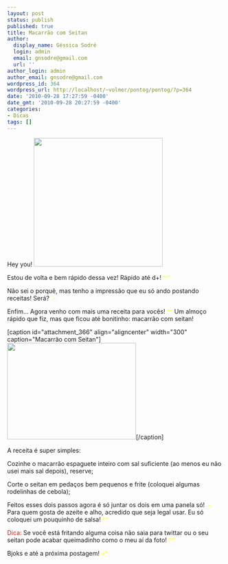```yaml
---
layout: post
status: publish
published: true
title: Macarrão com Seitan
author:
  display_name: Géssica Sodré
  login: admin
  email: gnsodre@gmail.com
  url: ''
author_login: admin
author_email: gnsodre@gmail.com
wordpress_id: 364
wordpress_url: http://localhost/~volmer/pontog/pontog/?p=364
date: '2010-09-28 17:27:59 -0400'
date_gmt: '2010-09-28 20:27:59 -0400'
categories:
- Dicas
tags: []
---
```

<p>Hey you! <a href="http://localhost/~volmer/pontog/pontog/wp-content/uploads/2010/09/Pin-Up_2.png"><img class="alignright size-medium wp-image-365" title="Pin-Up_2" src="http://localhost/~volmer/pontog/pontog/wp-content/uploads/2010/09/Pin-Up_2-300x300.png" alt="" width="300" height="300" /></a></p>
<p>Estou de volta e bem rápido dessa vez! Rápido até d+! <span style="color: #ffff00;">^^'</span></p>
<p>Não sei o porquê, mas tenho a impressão que eu só ando postando receitas! Será? <span style="color: #ffff00;">.-.</span></p>
<p>Enfim... Agora venho com mais uma receita para vocês!<span style="color: #ffff00;"> ^^</span> Um almoço rápido que fiz, mas que ficou até bonitinho: macarrão com seitan!</p>
<p>[caption id="attachment_366" align="aligncenter" width="300" caption="Macarrão com Seitan"]<a href="http://localhost/~volmer/pontog/pontog/wp-content/uploads/2010/09/DSC05263.jpg"><img class="size-medium wp-image-366" title="Macarrão com Seitan" src="http://localhost/~volmer/pontog/pontog/wp-content/uploads/2010/09/DSC05263-300x225.jpg" alt="" width="300" height="225" /></a>[/caption]</p>
<p>A receita é super simples:</p>
<p>Cozinhe o macarrão espaguete inteiro com sal suficiente (ao menos eu não usei mais sal depois), reserve;</p>
<p>Corte o seitan em pedaços bem pequenos e frite (coloquei algumas rodelinhas de cebola);</p>
<p>Feitos esses dois passos agora é só juntar os dois em uma panela só! <span style="color: #ffff00;">.-.</span> Para quem gosta de azeite e alho, acredido que seja legal usar. Eu só coloquei um pouquinho de salsa! <span style="color: #ffff00;">^^</span></p>
<p><span style="color: #ff0000;">Dica:</span> Se você está fritando alguma coisa não saia para twittar ou o seu seitan pode acabar queimadinho como o meu aí da foto! <span style="color: #ffff00;">^^'</span></p>
<p>Bjoks e até a próxima postagem! <span style="color: #ffff00;">=*</span></p>
